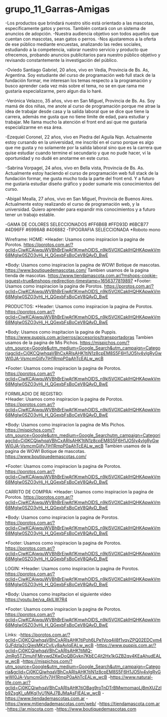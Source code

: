 # grupo_11_Garras-Amigas
-Los productos que brindará nuestro sitio está orientado a las mascotas, específicamente gatos y perros. También contará con un sistema de anuncios de adopción.
-Nuestra audiencia objetivo son todos aquellos que cuentan con mascotas, sean gatos o perros.
-Nos ajustaremos a la oferta de ese público mediante encuestas, analizando las redes sociales, estudiando a la competencia, valorar nuestro servicio y producto que ofrecemos, probando anuncios publicitarios para nuestro público objetivo y revisando constantemente la investigación del público.


-Oviedo Santiago Gabriel, 20 años, vivo en Vedia, Provincia de Bs. As, Argentina. Soy estudiante del curso de programación web full stack de la fundación formar, me interesan los temas respecto a la programación y busco aprender cada vez más sobre el tema, no se en que rama me gustaría especializarme, pero algun dia lo haré.

-Verónica Velazco, 35 años, vivo en San Miguel, Provincia de Bs. As. Soy mamá de  dos niñas, me anote al curso de programación porque me atrae la idea de trabajar desde casa y la salida laboral que se dice que tiene la carrera, además me gusta que no tiene límite de edad, para estudiar y trabajar. Me llama mucho  la atención el front end así que me gustaría especializarme en esa área.

-Ezequiel Coronel, 22 años, vivo en Piedra del Aguila Nqn. Actualmente estoy cursando en la universidad, me inscribí en el curso porque es algo que me gusta y no solamente por la salida laboral sino que es la carrera que quise estudiar cuando termine el secundario y que no pude hacer, vi la oportunidad y no dudé en anotarme en este curso.

-Sabrina Vorpagel, 24 años, vivo en Bella vista, Provincia de Bs. As. Actualmente estoy haciendo el curso de programación web full stack de la fundación formar, me gusta mucho toda la parte del front end. Y a futuro me gustaría estudiar diseño gráfico y poder sumarle mis conocimientos del curso.  

-Abigail Mealla, 27 años, vivo en San Miguel, Provincia de Buenos Aires. Actualmente estoy realizando el curso de programación web, y la universidad. Quiero aprender para expandir mis conocimientos y a futuro tener un trabajo estable. 

-GAMA DE COLORES SELECCIONADOS 
#FF6B6B
#FFD93D
#6BCB77
#4D96FF
#6998AB
#406882
-TIPOGRAFIA SELECCIONADA 
*Roboto mono

Wireframe: 
HOME: 
  *Header: Usamos como inspiracion la pagina de Porotos. https://porotos.com.ar/?gclid=CjwKCAjwquWVBhBrEiwAt1KmwhOlDS_n9kl5VOXCakIHQHKApwkVm68MgIw0SZO3yHi_H_QGexbFsBoCeV8QAvD_BwE

  *Body:  Usamos como inspiracion la pagina de WOW! Botique de mascotas. https://www.boutiquedemascotas.com/
 Tambien usamos de la pagina tienda de mascotas. https://www.tiendamascota.com.ar/?mshops-cookie-isguest=true&mshops-redirection-timestamp=1656377819897 
  *Footer:  Usamos como inspiracion la pagina de Porotos. https://porotos.com.ar/?gclid=CjwKCAjwquWVBhBrEiwAt1KmwhOlDS_n9kl5VOXCakIHQHKApwkVm68MgIw0SZO3yHi_H_QGexbFsBoCeV8QAvD_BwE

 PRODUCTOS: 
  *Header: Usamos como inspiracion la pagina de Porotos. https://porotos.com.ar/?gclid=CjwKCAjwquWVBhBrEiwAt1KmwhOlDS_n9kl5VOXCakIHQHKApwkVm68MgIw0SZO3yHi_H_QGexbFsBoCeV8QAvD_BwE
  
  *Body: Usamos como inspitacion la pagina de Puppis. https://www.puppis.com.ar/perros/accesorios/transportadoras
  Tambien usamos de la pagina de Mis Pichos. https://mispichos.com/?utm_source=Google&utm_medium=Google_Search&utm_campaign=Categoriagclid=Cj0KCQjwhqaVBhCxARIsAHK1tiN1z8cpEM8S5F6H1JO5Iy4vIgRyGwWI0JA-VsmcmGiifv7jH1RmpP0aAhTcEALw_wcB

  *Footer:  Usamos como inspiracion la pagina de Porotos. https://porotos.com.ar/?gclid=CjwKCAjwquWVBhBrEiwAt1KmwhOlDS_n9kl5VOXCakIHQHKApwkVm68MgIw0SZO3yHi_H_QGexbFsBoCeV8QAvD_BwE

FORMILADIO DE REGISTRO:  
*Header: Usamos como inspiracion la pagina de Porotos. https://porotos.com.ar/?gclid=CjwKCAjwquWVBhBrEiwAt1KmwhOlDS_n9kl5VOXCakIHQHKApwkVm68MgIw0SZO3yHi_H_QGexbFsBoCeV8QAvD_BwE

*Body: Usamos como inspiracion la pagina de Mis Pichos. https://mispichos.com/?utm_source=Google&utm_medium=Google_Searchutm_campaign=Categoriagclid=Cj0KCQjwhqaVBhCxARIsAHK1tiN1z8cpEM8S5F6H1JO5Iy4vIgRyGwWI0JA-VsmcmGiifv7jH1RmpP0aAhTcEALw_wcB
Tambien usamos de la pagina de WOW! Botique de mascotas. https://www.boutiquedemascotas.com/

*Footer:  Usamos como inspiracion la pagina de Porotos. https://porotos.com.ar/?gclid=CjwKCAjwquWVBhBrEiwAt1KmwhOlDS_n9kl5VOXCakIHQHKApwkVm68MgIw0SZO3yHi_H_QGexbFsBoCeV8QAvD_BwE

CARRITO DE COMPRA: 
*Header: Usamos como inspiracion la pagina de Porotos. https://porotos.com.ar/?gclid=CjwKCAjwquWVBhBrEiwAt1KmwhOlDS_n9kl5VOXCakIHQHKApwkVm68MgIw0SZO3yHi_H_QGexbFsBoCeV8QAvD_BwE

*Body:  Usamos como inspiracion la pagina de Porotos. https://porotos.com.ar/?gclid=CjwKCAjwquWVBhBrEiwAt1KmwhOlDS_n9kl5VOXCakIHQHKApwkVm68MgIw0SZO3yHi_H_QGexbFsBoCeV8QAvD_BwE

*Footer:  Usamos como inspiracion la pagina de Porotos. https://porotos.com.ar/?gclid=CjwKCAjwquWVBhBrEiwAt1KmwhOlDS_n9kl5VOXCakIHQHKApwkVm68MgIw0SZO3yHi_H_QGexbFsBoCeV8QAvD_BwE

LOGIN: 
*Header: Usamos como inspiracion la pagina de Porotos. https://porotos.com.ar/?gclid=CjwKCAjwquWVBhBrEiwAt1KmwhOlDS_n9kl5VOXCakIHQHKApwkVm68MgIw0SZO3yHi_H_QGexbFsBoCeV8QAvD_BwE

*Body: Usamos como inspitacion el siguiente video https://youtu.be/va_4klLW7R4

*Footer:  Usamos como inspiracion la pagina de Porotos. https://porotos.com.ar/?gclid=CjwKCAjwquWVBhBrEiwAt1KmwhOlDS_n9kl5VOXCakIHQHKApwkVm68MgIw0SZO3yHi_H_QGexbFsBoCeV8QAvD_BwE

Links:
-https://porotos.com.ar/?gclid=Cj0KCQjwhqaVBhCxARIsAHK1tiPoh6LPe1Voq4il8f1vqvZPQ02EDCvm4GJFdzIa2cQiesMKzCvlLy8aAvIqEALw_wcB
-https://www.puppis.com.ar/?gclid=Cj0KCQjwhqaVBhCxARIsAHK1tiMQ-JmRg5TZImuhFMrvwdZKwDoQBGvkn7KbEC4jt2Hx1kGZB2qv4KEaAhudEALw_wcB
-https://mispichos.com/?utm_source=Google&utm_medium=Google_Search&utm_campaign=Categoria&gclid=Cj0KCQjwhqaVBhCxARIsAHK1tiN1z8cpEM8S5F6H1JO5Iy4vIgRyGwWI0JA-VsmcmGiifv7jH1RmpP0aAhTcEALw_wcB
-https://www.natural-life.com.ar/?gclid=Cj0KCQjwhqaVBhCxARIsAHK1tiOBag9roTnDTrBMwmomaoLjBmXUZzIb9ZsgKl_uMKgi1yU1NAJ7BJMaAsFIEALw_wcB
-https://www.tiendademascotas.com.ar
-https://www.mitiendademascotas.com/web/
-https://tiendamascota.com.ar
-https://ar.miscota.com
-https://www.boutiquedemascotas.com
